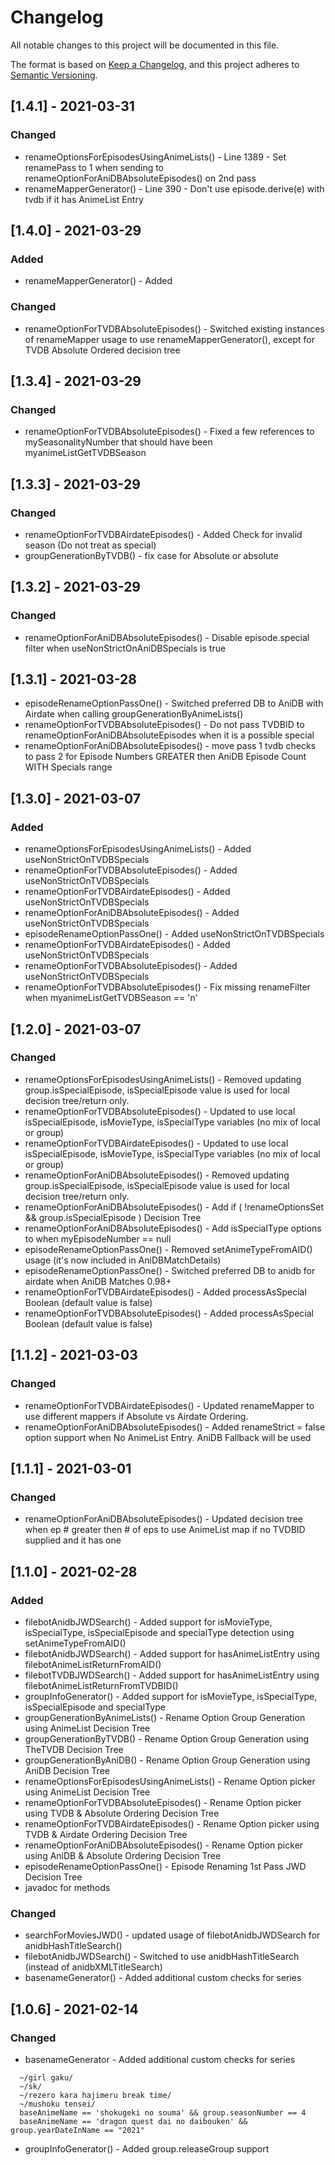# Changelog
All notable changes to this project will be documented in this file.

The format is based on [Keep a Changelog](https://keepachangelog.com/en/1.0.0/),
and this project adheres to [Semantic Versioning](https://semver.org/spec/v2.0.0.html).

## [1.4.1] - 2021-03-31
### Changed
- renameOptionsForEpisodesUsingAnimeLists() - Line 1389 - Set renamePass to 1 when sending to renameOptionForAniDBAbsoluteEpisodes() on 2nd pass 
- renameMapperGenerator() - Line 390 - Don't use episode.derive(e) with tvdb if it has AnimeList Entry

## [1.4.0] - 2021-03-29
### Added
- renameMapperGenerator() - Added
### Changed 
- renameOptionForTVDBAbsoluteEpisodes() - Switched existing instances of renameMapper usage to use renameMapperGenerator(), except for TVDB Absolute Ordered  decision tree 

## [1.3.4] - 2021-03-29
### Changed
- renameOptionForTVDBAbsoluteEpisodes() - Fixed a few references to mySeasonalityNumber that should have been myanimeListGetTVDBSeason

## [1.3.3] - 2021-03-29
### Changed
- renameOptionForTVDBAirdateEpisodes() - Added Check for invalid season (Do not treat as special)
- groupGenerationByTVDB() - fix case for Absolute or absolute

## [1.3.2] - 2021-03-29
### Changed
- renameOptionForAniDBAbsoluteEpisodes() - Disable episode.special filter when useNonStrictOnAniDBSpecials is true 

## [1.3.1] - 2021-03-28
- episodeRenameOptionPassOne() - Switched preferred DB to AniDB with Airdate when calling groupGenerationByAnimeLists()
- renameOptionForTVDBAbsoluteEpisodes() - Do not pass TVDBID to renameOptionForAniDBAbsoluteEpisodes when it is a possible special
- renameOptionForAniDBAbsoluteEpisodes() - move pass 1 tvdb checks to pass 2 for Episode Numbers GREATER then AniDB Episode Count WITH Specials range 

## [1.3.0] - 2021-03-07
### Added
- renameOptionsForEpisodesUsingAnimeLists() - Added useNonStrictOnTVDBSpecials
- renameOptionForTVDBAbsoluteEpisodes() - Added useNonStrictOnTVDBSpecials
- renameOptionForTVDBAirdateEpisodes() - Added useNonStrictOnTVDBSpecials
- renameOptionForAniDBAbsoluteEpisodes() - Added useNonStrictOnTVDBSpecials
- episodeRenameOptionPassOne() - Added useNonStrictOnTVDBSpecials
- renameOptionForTVDBAirdateEpisodes() - Added useNonStrictOnTVDBSpecials
- renameOptionForTVDBAbsoluteEpisodes() - Added useNonStrictOnTVDBSpecials
- renameOptionForTVDBAbsoluteEpisodes() - Fix missing renameFilter when myanimeListGetTVDBSeason == 'n'

## [1.2.0] - 2021-03-07
### Changed
- renameOptionsForEpisodesUsingAnimeLists() - Removed updating group.isSpecialEpisode, isSpecialEpisode value is used for local decision tree/return only.
- renameOptionForTVDBAbsoluteEpisodes() - Updated to use local isSpecialEpisode, isMovieType, isSpecialType variables (no mix of local or group)
- renameOptionForTVDBAirdateEpisodes() - Updated to use local isSpecialEpisode, isMovieType, isSpecialType variables (no mix of local or group)
- renameOptionForAniDBAbsoluteEpisodes() - Removed updating group.isSpecialEpisode, isSpecialEpisode value is used for local decision tree/return only.
- renameOptionForAniDBAbsoluteEpisodes() - Add if ( !renameOptionsSet && group.isSpecialEpisode ) Decision Tree
- renameOptionForAniDBAbsoluteEpisodes() - Add isSpecialType options to when myEpisodeNumber == null
- episodeRenameOptionPassOne() - Removed setAnimeTypeFromAID() usage (it's now included in AniDBMatchDetails)
- episodeRenameOptionPassOne() - Switched preferred DB to anidb for airdate when AniDB Matches 0.98+
- renameOptionForTVDBAirdateEpisodes() - Added processAsSpecial Boolean (default value is false)
- renameOptionForTVDBAbsoluteEpisodes() - Added processAsSpecial Boolean (default value is false)

## [1.1.2] - 2021-03-03
### Changed
- renameOptionForTVDBAirdateEpisodes() - Updated renameMapper to use different mappers if Absolute vs Airdate Ordering.
- renameOptionForAniDBAbsoluteEpisodes() - Added renameStrict = false option support when  No AnimeList Entry. AniDB Fallback will be used

## [1.1.1] - 2021-03-01
### Changed
- renameOptionForAniDBAbsoluteEpisodes() - Updated decision tree when ep # greater then # of eps to use AnimeList map if no TVDBID supplied and it has one

## [1.1.0] - 2021-02-28
### Added
- filebotAnidbJWDSearch() - Added support for isMovieType, isSpecialType, isSpecialEpisode and specialType detection using setAnimeTypeFromAID()
- filebotAnidbJWDSearch() - Added support for hasAnimeListEntry using filebotAnimeListReturnFromAID()
- filebotTVDBJWDSearch() - Added support for hasAnimeListEntry using filebotAnimeListReturnFromTVDBID()
- groupInfoGenerator() - Added support for isMovieType, isSpecialType, isSpecialEpisode and specialType
- groupGenerationByAnimeLists() - Rename Option Group Generation using AnimeList Decision Tree
- groupGenerationByTVDB() - Rename Option Group Generation using TheTVDB Decision Tree
- groupGenerationByAniDB() - Rename Option Group Generation using AniDB Decision Tree
- renameOptionsForEpisodesUsingAnimeLists() - Rename Option picker using AnimeList Decision Tree
- renameOptionForTVDBAbsoluteEpisodes() - Rename Option picker using TVDB & Absolute Ordering Decision Tree
- renameOptionForTVDBAirdateEpisodes() -  Rename Option picker using TVDB & Airdate Ordering Decision Tree
- renameOptionForAniDBAbsoluteEpisodes() - Rename Option picker using AniDB & Absolute Ordering Decision Tree
- episodeRenameOptionPassOne() - Episode Renaming 1st Pass JWD Decision Tree
- javadoc for methods

### Changed
- searchForMoviesJWD() - updated usage of filebotAnidbJWDSearch for anidbHashTitleSearch()
- filebotAnidbJWDSearch() - Switched to use anidbHashTitleSearch (instead of anidbXMLTitleSearch)
- basenameGenerator() - Added additional custom checks for series


## [1.0.6] - 2021-02-14
### Changed
- basenameGenerator - Added additional custom checks for series
```
  ~/girl gaku/
  ~/sk/
  ~/rezero kara hajimeru break time/
  ~/mushoku tensei/
  baseAnimeName == 'shokugeki no souma' && group.seasonNumber == 4
  baseAnimeName == 'dragon quest dai no daibouken' && group.yearDateInName == "2021"
```
- groupInfoGenerator() - Added group.releaseGroup support